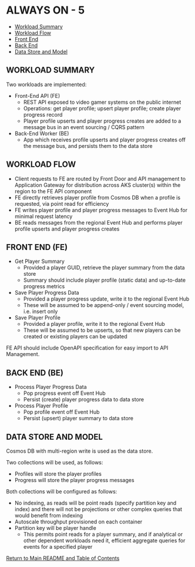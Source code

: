 # ALWAYS ON - 5

<!-- TOC -->
- [Workload Summary](#workload-summary)
- [Workload Flow](#workload-flow)
- [Front End](#front-end-fe)
- [Back End](#back-end-be)
- [Data Store and Model](#data-store-and-model)
<!-- /TOC -->

## WORKLOAD SUMMARY

Two workloads are implemented:

- Front-End API (FE)
  - REST API exposed to video gamer systems on the public internet
  - Operations: get player profile; upsert player profile; create player progress record
  - Player profile upserts and player progress creates are added to a message bus in an event sourcing / CQRS pattern
- Back-End Worker (BE)
  - App which receives profile upserts and player progress creates off the message bus, and persists them to the data store

## WORKLOAD FLOW

- Client requests to FE are routed by Front Door and API management to Application Gateway for distribution across AKS cluster(s) within the region to the FE API component
- FE directly retrieves player profile from Cosmos DB when a profile is requested, via point read for efficiency
- FE writes player profile and player progress messages to Event Hub for minimal request latency
- BE reads messages from the regional Event Hub and performs player profile upserts and player progress creates

## FRONT END (FE)

- Get Player Summary
  - Provided a player GUID, retrieve the player summary from the data store
  - Summary should include player profile (static data) and up-to-date progress metrics
- Save Player Progress Data
  - Provided a player progress update, write it to the regional Event Hub
  - These will be assumed to be append-only / event sourcing model, i.e. insert only
- Save Player Profile
  - Provided a player profile, write it to the regional Event Hub
  - These will be assumed to be upserts, so that new players can be created or existing players can be updated

FE API should include OpenAPI specification for easy import to API Management.

## BACK END (BE)

- Process Player Progress Data
  - Pop progress event off Event Hub
  - Persist (create) player progress data to data store
- Process Player Profile
  - Pop profile event off Event Hub
  - Persist (upsert) player summary to data store

## DATA STORE AND MODEL

Cosmos DB with multi-region write is used as the data store.

Two collections will be used, as follows:

- Profiles will store the player profiles
- Progress will store the player progress messages

Both collections will be configured as follows:

- No indexing, as reads will be point reads (specify partition key and index) and there will not be projections or other complex queries that would benefit from indexing
- Autoscale throughput provisioned on each container
- Partition key will be player handle
  - This permits point reads for a player summary, and if analytical or other dependent workloads need it, efficient aggregate queries for events for a specified player

[Return to Main README and Table of Contents](../../README.md)